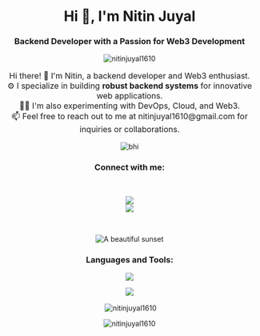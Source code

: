 <h1 align="center">Hi 👋, I'm Nitin Juyal</h1>
<h3 align="center">Backend Developer with a Passion for Web3 Development</h3>

<p align="center"> <img src="https://komarev.com/ghpvc/?username=nitinjuyal1610&label=Profile%20views&color=0e75b6&style=for-the-badge" alt="nitinjuyal1610" /> </p>


<p align="center" style="font-size: 16px">
  Hi there! 👋 I'm Nitin, a backend developer and Web3 enthusiast.<br>
  ⚙️ I specialize in building <strong>robust backend systems</strong> for innovative web applications.<br>
  🧑‍💻 I'm also experimenting with DevOps, Cloud, and Web3.<br>
  📫 Feel free to reach out to me at nitinjuyal1610@gmail.com for inquiries or collaborations.
</p>

<p align="center"><img src="https://github-profile-trophy.vercel.app/?username=NitinJuyal1610&theme=discord&column=3&row=2" alt="bhi" /> </p>

<h3 align="center">Connect with me:</h3>
<br/>
<p align="center">
  <a align="center" href="https://www.linkedin.com/in/nitin-juyal-905736209/" target="blank"> 
    	<img src="https://img.shields.io/badge/LinkedIn-0077B5?style=for-the-badge&logo=linkedin&logoColor=white"/>
  </a>
  <br/>
  <img src="https://dcbadge.vercel.app/api/shield/760365797972770846" />

</p>
<br/>

<p align="center">
  <img src="http://github-profile-summary-cards.vercel.app/api/cards/profile-details?username=NitinJuyal1610&theme=material_palenight" alt="A beautiful sunset">
</p>


<h3 align="center">Languages and Tools:</h3>
<p align="center">
 <a href="https://skillicons.dev">
    <img src="https://skillicons.dev/icons?i=docker,bootstrap,c,cpp,css,git,github,html,mongodb,ipfs,js,postman,py,react,nodejs,express,mysql,solidity,tailwind,vscode,graphql,sequelize,ts,aws&perline=8" />
  </a>
</p>

<p align="center">
  <img src="https://github-readme-stats.vercel.app/api?username=NitinJuyal1610&rank_icon=github"/>
</p>

<p align="center">&nbsp;<img align="center" src="https://github-readme-stats.vercel.app/api/top-langs/?username=nitinjuyal1610&hide_progress=true&theme=radical" alt="nitinjuyal1610" /></p>
<p align="center"><img align="center" src="https://streak-stats.demolab.com/?user=nitinjuyal1610&theme=dark" alt="nitinjuyal1610" /></p>
